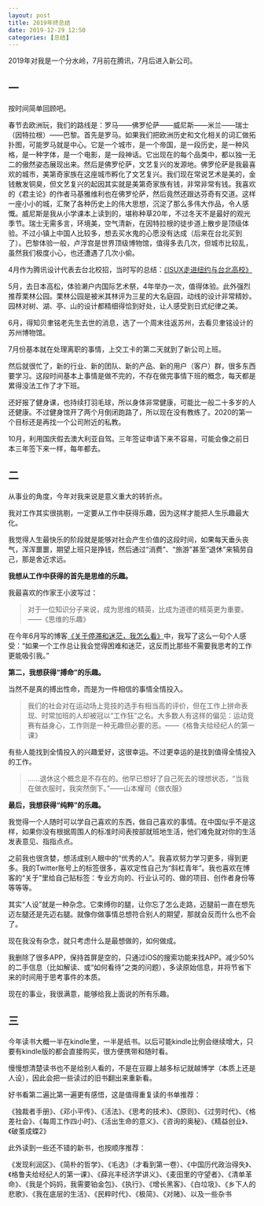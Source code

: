 ```yaml
---
layout: post
title: 2019年终总结
date: 2019-12-29 12:50
categories: [总结]
---
```


2019年对我是一个分水岭，7月前在腾讯，7月后进入新公司。

## 一

按时间简单回顾吧。

春节去欧洲玩，我们的路线是：罗马——佛罗伦萨——威尼斯——米兰——瑞士（因特拉根）——巴黎。首先是罗马。如果我们把欧洲历史和文化相关的词汇做拓扑图，可能罗马就是中心。它是一个城市，是一个帝国，是一段历史，是一种风格，是一种字体，是一个电影，是一段神话。它出现在的每个品类中，都以独一无二的傲然姿态展现出来。然后是佛罗伦萨，文艺复兴的发源地。佛罗伦萨是我最喜欢的城市，美第奇家族在这座城市孵化了文艺复兴。我们现在常说艺术是美的，金钱散发铜臭，但文艺复兴的起因其实就是美第奇家族有钱，非常非常有钱。我喜欢的《君主论》的作者马基雅维利也在佛罗伦萨，然后竟然还跟达芬奇有交道。这样一座小小的城，汇聚了各种历史上的伟大思想，沉淀了那么多伟大作品，令人感慨。威尼斯是我从小学课本上读到的，堪称种草20年，不过冬天不是最好的观光季节。瑞士无需多言，环境美，空气清新，在因特拉根的徒步道上散步是顶级体验。不过小镇上中国人比较多，想去买水鬼的心愿没有达成（后来在台北买到了）。巴黎体验一般，卢浮宫是世界顶级博物馆，值得多去几次，但城市比较乱，虽然我们极度小心，也还遭遇了几次小偷。

4月作为腾讯设计代表去台北校招，当时写的总结：[《ISUX走进纽约与台北高校》](https://isux.tencent.com/articles/isux-campus-2019-summer.html)

5月，去日本高松，体验濑户内国际艺术祭，4年举办一次，值得体验。此外强烈推荐栗林公园。栗林公园是被米其林评为三星的大名庭园，动线的设计非常精妙。园林对树、湖、亭、山的设计都精细得恰到好处，让人感受到日式纪律之美。

6月，得知贝聿铭老先生去世的消息，选了一个周末往返苏州，去看贝聿铭设计的苏州博物馆。

7月份基本就在处理离职的事情，上交工卡的第二天就到了新公司上班。

然后就很忙了，新的行业、新的团队、新的产品、新的用户（客户）群，很多东西要学习。这段时间基本上事情是做不完的，不存在做完事情下班的概念，每天都是累得没法工作了才下班。

还好报了健身课，也持续打羽毛球，所以身体非常健康，可能比一般二十多岁的人还健康。不过健身馆开了两个月倒闭跑路了，所以现在没有教练了。2020的第一个目标还是再找一个公司附近的私教。

10月，利用国庆假去澳大利亚自驾。三年签证申请下来不容易，可能会像之前日本三年签下来一样，每年都去。

## 二

从事业的角度，今年对我来说是意义重大的转折点。

我对工作其实很挑剔，一定要从工作中获得乐趣，因为这样才能把人生乐趣最大化。

我觉得人生最快乐的阶段就是能够对社会产生价值的这段时间，如果每天垂头丧气，浑浑噩噩，期望上班只是挣钱，然后通过“消费”、“旅游”甚至“退休”来犒劳自己，那是舍近求远。

**我想从工作中获得的首先是思维的乐趣。**

我最喜欢的作家王小波写过：

> 对于一位知识分子来说，成为思维的精英，比成为道德的精英更为重要。——《思维的乐趣》

在今年6月写的博客[《关于停滞和迷茫，我怎么看》](https://yuguo.us/weblog/my-thought-about-perplex-and-lost/)中，我写了这么一句个人感受：“如果一个工作总让我会觉得困难和迷茫，这反而比那些不需要我思考的工作更能吸引我。”

**第二，我想获得“搏命”的乐趣。**

当然不是真的搏出性命，而是为一件相信的事情全情投入。

> 我们的社会对在运动场上竞技的选手有相当高的评价，但在工作上拼命表现、时常加班的人却被冠以“工作狂”之名。大多数人有这样的偏见：运动竞赛有益身心，工作则是一种无趣但必要的恶。——《格鲁夫给经纪人的第一课》

有些人能找到全情投入的兴趣爱好，这很幸运。不过更幸运的是找到值得全情投入的工作。

> ……退休这个概念是不存在的。他早已想好了自己死去的理想状态，“当我在做衣服时，我突然倒下。”——山本耀司《做衣服》

**最后，我想获得“纯粹”的乐趣。**

我觉得一个人随时可以学自己喜欢的东西，做自己喜欢的事情。在中国似乎不是这样，如果你没有根据周围人的标准时间表按部就班地生活，他们难免就对你的生活发表意见、指指点点。

之前我也很贪婪，想活成别人眼中的“优秀的人”。我喜欢努力学习更多，得到更多。我的Twitter账号上的标签很多，喜欢定性自己为“斜杠青年”。我也喜欢在博客的“关于”里给自己贴标签：专业方向的、行业认可的、做的项目、创作者身份等等等等。

其实“人设”就是一种杂念。它束缚你的腿，让你忘了怎么走路，迈腿前一直在想先迈左腿还是先迈右腿。就像你做事情总想符合别人的期望，那就会反而什么也不会了。

现在我没有杂念，就只考虑什么是最想做的，如何做成。

我删除了很多APP，保持首屏是空的，只通过iOS的搜索功能来找APP。减少50%的二手信息（比如解读、或“如何看待”之类的问题），多读原始信息，并将节省下来的时间用于思考事件的本质。

现在的事业，我很满意，能够给我上面说的所有乐趣。

## 三

今年读书大概一半在kindle里，一半是纸书。以后可能kindle比例会继续增大，只要有kindle版的都会直接购买，很方便携带和随时看。

慢慢想清楚读书也不是给别人看的，不是在豆瓣上越多标记就越博学（本质上还是人设），因此会把一些读过的旧书翻出来重新看。

好书看第二遍比第一遍更有感悟，这是值得重复读的书单推荐：

《独裁者手册》、《邓小平传》、《活法》、《思考的技术》、《原则》、《过劳时代》、《格差社会》、《每周工作四小时》、《活出生命的意义》、《咨询的奥秘》、《精益创业》、《破茧成蝶2》

此外读到一些还不错的新书，也按顺序推荐：

《发现利润区》、《简朴的哲学》、《毛选》（才看到第一卷）、《中国历代政治得失》、《格鲁夫给经纪人的第一课》、《薛兆丰经济学讲义》、《麦田里的守望者》、《清单革命》、《我是个妈妈，我需要铂金包》、《执行》、《增长黑客》、《白垃圾》、《乡下人的悲歌》、《我在底层的生活》、《民粹时代》、《极简》、《对赌》、以及一些杂书
